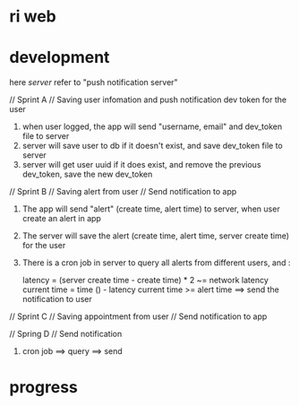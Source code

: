 ri web
=======

development
===========

here *server* refer to "push notification server"

// Sprint A
// Saving user infomation and push notification dev token for the user

1. when user logged, the app will send "username, email" and dev_token file to server
2. server will save user to db if it doesn't exist, and save dev_token file to server
3. server will get user uuid if it does exist, and remove the previous dev_token, save the new dev_token

// Sprint B
// Saving alert from user
// Send notification to app

1. The app will send "alert" (create time, alert time) to server, when user create an alert in app
2. The server will save the alert (create time, alert time, server create time) for the user
3. There is a cron job in server to query all alerts from different users, and :

    latency = (server create time - create time) * 2 ~= network latency
    current time = time () - latency
    current time >= alert time ==> send the notification to user

// Sprint C
// Saving appointment from user
// Send notification to app


// Spring D
// Send notification

1. cron job ==> query ==> send

progress
=========

